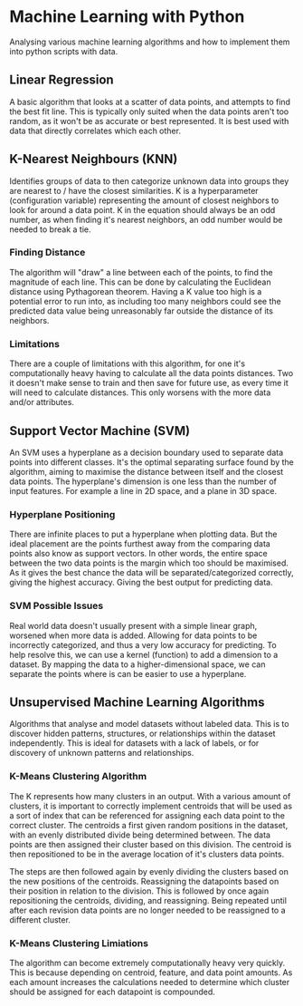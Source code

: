 # Machine Learning with Python

Analysing various machine learning algorithms and how to implement them into python scripts with data.

## Linear Regression

A basic algorithm that looks at a scatter of data points, and attempts to find the best fit line. This is typically only
suited when the data points aren't too random, as it won't be as accurate or best represented. It is best used with data
that directly correlates which each other.

## K-Nearest Neighbours (KNN)

Identifies groups of data to then categorize unknown data into groups they are nearest to / have the closest
similarities. K is a hyperparameter (configuration variable) representing the amount of closest neighbors to look for
around a data point. K in the equation should always be an odd number, as when finding it's nearest neighbors, an odd
number would be needed to break a tie.

### Finding Distance

The algorithm will "draw" a line between each of the points, to find the magnitude of each line. This can be done by
calculating the Euclidean distance using Pythagorean theorem. Having a K value too high is a potential error to run
into, as including too many neighbors could see the predicted data value being unreasonably far outside the distance of
its neighbors.

### Limitations

There are a couple of limitations with this algorithm, for one it's computationally heavy having to calculate all the
data points distances. Two it doesn't make sense to train and then save for future use, as every time it will need to
calculate distances. This only worsens with the more data and/or attributes.

## Support Vector Machine (SVM)

An SVM uses a hyperplane as a decision boundary used to separate data points into different classes. It's the optimal
separating surface found by the algorithm, aiming to maximise the distance between itself and the closest data points.
The hyperplane's dimension is one less than the number of input features. For example a line in 2D space, and a plane in
3D space.

### Hyperplane Positioning

There are infinite places to put a hyperplane when plotting data. But the ideal placement are the points furthest away
from the comparing data points also know as support vectors. In other words, the entire space between the two data
points is the margin which too
should be maximised. As it gives the best chance the data will be separated/categorized correctly, giving the highest
accuracy. Giving the best output for predicting data.

### SVM Possible Issues

Real world data doesn't usually present with a simple linear graph, worsened when more data is added. Allowing for data
points to be incorrectly categorized, and thus a very low accuracy for predicting. To help resolve this, we can use a
kernel (function) to add a dimension to a dataset. By mapping the data to a higher-dimensional space, we can separate
the points where is can be easier to use a hyperplane.

## Unsupervised Machine Learning Algorithms

Algorithms that analyse and model datasets without labeled data. This is to discover hidden patterns, structures, or
relationships within the dataset independently. This is ideal for datasets with a lack of labels, or for discovery of
unknown patterns and relationships.

### K-Means Clustering Algorithm

The K represents how many clusters in an output. With a various amount of clusters, it is important to correctly
implement centroids that will be used as a sort of index that can be referenced for assigning each data point to the
correct cluster. The centroids a first given random positions in the dataset, with an evenly distributed divide being
determined between. The data points are then assigned their cluster based on this division. The centroid is then
repositioned to be in the average location of it's clusters data points.

The steps are then followed again by evenly
dividing the clusters based on the new positions of the centroids. Reassigning the datapoints based on their position in
relation to the division. This is followed by once again repositioning the centroids, dividing, and reassigning. Being
repeated until after each revision data points are no longer needed to be reassigned to a different cluster.

### K-Means Clustering Limiations

The algorithm can become extremely computationally heavy very quickly. This is because depending on centroid, feature,
and data point amounts. As each amount increases the calculations needed to determine which cluster should be assigned
for each datapoint is compounded.